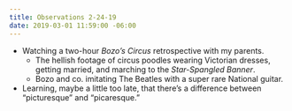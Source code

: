 ```yaml
---
title: Observations 2-24-19
date: 2019-03-01 11:59:00 -06:00
---
```


- Watching a two-hour *Bozo’s Circus* retrospective with my parents.
	- The hellish footage of circus poodles wearing Victorian dresses, getting married, and marching to the *Star-Spangled Banner*.
	- Bozo and co. imitating The Beatles with a super rare National guitar.
- Learning, maybe a little too late, that there’s a difference between “picturesque” and “picaresque.”